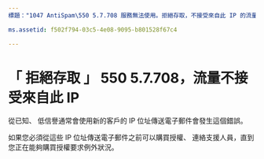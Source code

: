 ```yaml
---
標題："1047 AntiSpam\550 5.7.708 服務無法使用。拒絕存取，不接受來自此 IP 的流量"ms.author: chrisda 作者： chrisda manager: serdars ms.date: 9/28/2018 ms.audience： ITPro ms.topic： 文章 ROBOTS: NOINDEX，NOFOLLOW localization_priority： 優先順序

ms.assetid: f502f794-03c5-4e08-9095-b801528f67c4

---
```




# <a name="550-57708-access-denied-traffic-not-accepted-from-this-ip"></a>「 拒絕存取 」 550 5.7.708，流量不接受來自此 IP

從已知、 低信譽通常會使用新的客戶的 IP 位址傳送電子郵件會發生這個錯誤。
  
如果您必須從這些 IP 位址傳送電子郵件之前可以購買授權、 連絡支援人員，直到您正在能夠購買授權要求例外狀況。
  

